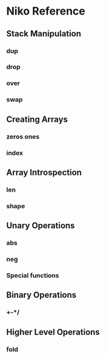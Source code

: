 # Niko Reference

## Stack Manipulation

### dup

### drop

### over

### swap

## Creating Arrays

### zeros ones

### index

## Array Introspection

### len

### shape

## Unary Operations

### abs

### neg

### Special functions

## Binary Operations

### +-*/

## Higher Level Operations

### fold
